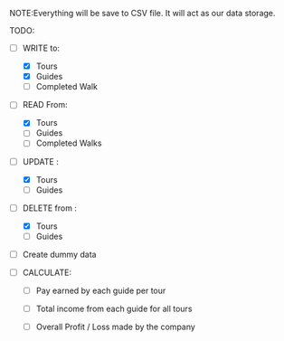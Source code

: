 NOTE:Everything will be save to CSV file. It will act as our data storage.

TODO: 
 - [ ] WRITE to:
	- [x] Tours
	- [x] Guides
	- [ ] Completed Walk

- [ ] READ From:
	- [x] Tours
	- [ ] Guides
	- [ ] Completed Walks

- [ ] UPDATE :
	- [x] Tours
	- [ ] Guides

- [ ] DELETE from :
	- [X] Tours
	- [ ] Guides

- [ ] Create dummy data

- [ ] CALCULATE:
    - [ ] Pay earned by each guide per tour
	- [ ] Total income from each guide for all tours
	- [ ] Overall Profit / Loss made by the company

